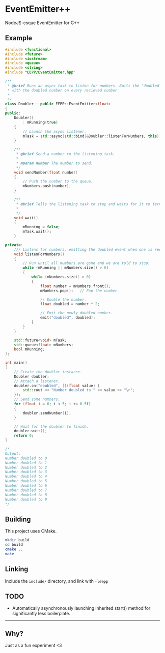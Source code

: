 # EventEmitter++

NodeJS-esque EventEmitter for C++

## Example

```cpp
#include <functional>
#include <future>
#include <iostream>
#include <queue>
#include <string>
#include "EEPP/EventEmitter.hpp"

/**
 * @brief Runs an async task to listen for numbers. Emits the "doubled" event
 * with the doubled number on every recieved number.
 * 
 */
class Doubler : public EEPP::EventEmitter<float>
{
public:
	Doubler()
		: mRunning(true)
	{
		// Launch the async listener.
		mTask = std::async(std::bind(&Doubler::listenForNumbers, this));
	}

	/**
	 * @brief Send a number to the listening task.
	 * 
	 * @param number The number to send.
	 */
	void sendNumber(float number)
	{
		// Push the number to the queue.
		mNumbers.push(number);
	}

	/**
	 * @brief Tells the listening task to stop and waits for it to terminate.
	 * 
	 */
	void wait()
	{
		mRunning = false;
		mTask.wait();
	}

private:
	/// Listens for numbers, emitting the doubled event when one is received.
	void listenForNumbers()
	{
		// Run until all numbers are gone and we are told to stop.
		while (mRunning || mNumbers.size() > 0)
		{
			while (mNumbers.size() > 0)
			{
				float number = mNumbers.front();
				mNumbers.pop();   // Pop the number.

				// Double the number.
				float doubled = number * 2;

				// Emit the newly doubled number.
				emit("doubled", doubled);
			}
		}
	}

	std::future<void> mTask;
	std::queue<float> mNumbers;
	bool mRunning;
};

int main()
{
	// Create the doubler instance.
	Doubler doubler;
	// Attach a listener.
	doubler.on("doubled", [](float value) {
		std::cout << "Number doubled to " << value << "\n";
	});
	// Send some numbers.
	for (float i = 0; i < 5; i += 0.5f)
	{
		doubler.sendNumber(i);
	}

	// Wait for the doubler to finish.
	doubler.wait();
	return 0;
}

/*
Output: 
Number doubled to 0
Number doubled to 1
Number doubled to 2
Number doubled to 3
Number doubled to 4
Number doubled to 5
Number doubled to 6
Number doubled to 7
Number doubled to 8
Number doubled to 9
*/
```

## Building

This project uses CMake.

```bash
mkdir build
cd build
cmake ..
make
```

## Linking

Include the `include/` directory, and link with `-leepp`

## TODO

* Automatically asynchronously launching inherited start() method for significantly less boilerplate.

---

## Why?

Just as a fun experiment \<3
